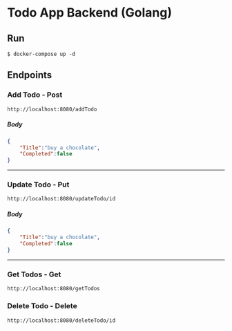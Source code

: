 # Todo App Backend (Golang)

## Run
```
$ docker-compose up -d
```

## Endpoints

### Add Todo - Post
```
http://localhost:8080/addTodo
```
##### Body

``` json 
{
    "Title":"buy a chocolate",
    "Completed":false
}
```
<hr/>

### Update Todo - Put
```
http://localhost:8080/updateTodo/id
```
##### Body

``` json 
{
    "Title":"buy a chocolate",
    "Completed":false
}
```
<hr/>


### Get Todos - Get
```
http://localhost:8080/getTodos
```

### Delete Todo - Delete
```
http://localhost:8080/deleteTodo/id
```
